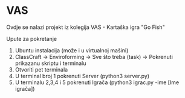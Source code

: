 # VAS
Ovdje se nalazi projekt iz kolegija VAS - Kartaška igra "Go Fish"

Upute za pokretanje
1. Ubuntu instalacija (može i u virtualnoj mašini)
2. ClassCraft -> Enviroforming -> Sve što treba (task) -> Pokrenuti prikazanu skriptu i
terminalu
3. Otvoriti pet terminala
4. U terminal broj 1 pokrenuti Server (python3 server.py)
5. U terminalu 2,3,4 i 5 pokrenuti Igrača (python3 igrac.py -ime [Ime igrača])
